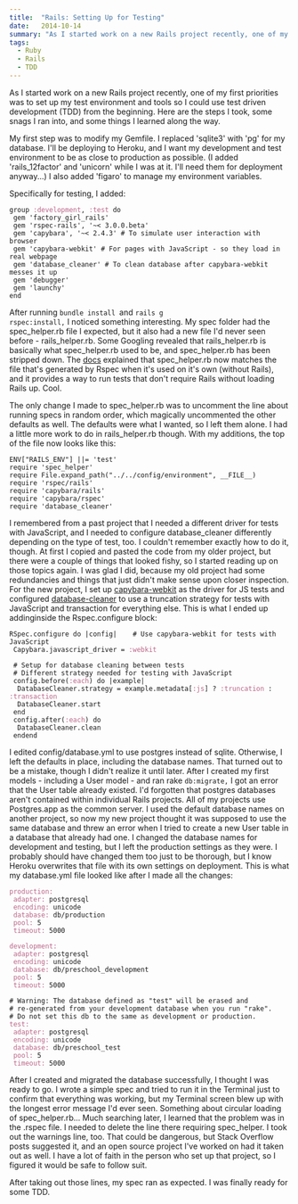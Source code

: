 ```yaml
---
title:  "Rails: Setting Up for Testing"
date:   2014-10-14
summary: "As I started work on a new Rails project recently, one of my first priorities was to set up my test environment and tools so I could use test driven development (TDD) from the beginning. Here are the steps I took, some snags I ran into, and some things I learned along the way..."
tags: 
  - Ruby 
  - Rails 
  - TDD
---
```

As I started work on a new Rails project recently, one of my first priorities was to set up my test environment and tools so I could use test driven development (TDD) from the beginning. Here are the steps I took, some snags I ran into, and some things I learned along the way.

My first step was to modify my Gemfile. I replaced 'sqlite3' with 'pg' for my database. I'll be deploying to Heroku, and I want my development and test environment to be as close to production as possible. (I added 'rails_12factor' and 'unicorn' while I was at it. I'll need them for deployment anyway...) I also added 'figaro' to manage my environment variables.

Specifically for testing, I added:
<pre class="highlight"><code><span class="n">group</span> <span class="ss">:development</span><span class="p">,</span> <span class="ss">:test</span> <span class="k">do</span>
 <span class="n">gem</span> <span class="s1">'factory_girl_rails'</span>
 <span class="n">gem</span> <span class="s1">'rspec-rails'</span><span class="p">,</span> <span class="s1">'~&lt; 3.0.0.beta'</span>
 <span class="n">gem</span> <span class="s1">'capybara'</span><span class="p">,</span> <span class="s1">'~&lt; 2.4.3'</span> <span class="c1"># To simulate user interaction with browser</span>
 <span class="n">gem</span> <span class="s1">'capybara-webkit'</span> <span class="c1"># For pages with JavaScript - so they load in real webpage</span>
 <span class="n">gem</span> <span class="s1">'database_cleaner'</span> <span class="c1"># To clean database after capybara-webkit messes it up</span>
 <span class="n">gem</span> <span class="s1">'debugger'</span>
 <span class="n">gem</span> <span class="s1">'launchy'</span>
<span class="k">end</span>
</code></pre>
After running <code>bundle install </code>and <code>rails g rspec:install,</code> I noticed something interesting. My spec folder had the spec_helper.rb file I expected, but it also had a new file I'd never seen before - rails_helper.rb. Some Googling revealed that rails_helper.rb is basically what spec_helper.rb used to be, and spec_helper.rb has been stripped down. The <a title="Relish App Rspec Documentation" href="https://www.relishapp.com/rspec/rspec-rails/docs/upgrade" target="_blank">docs</a> explained that spec_helper.rb now matches the file that's generated by Rspec when it's used on it's own (without Rails), and it provides a way to run tests that don't require Rails without loading Rails up. Cool.

The only change I made to spec_helper.rb was to uncomment the line about running specs in random order, which magically uncommented the other defaults as well. The defaults were what I wanted, so I left them alone. I had a little more work to do in rails_helper.rb though. With my additions, the top of the file now looks like this:
<pre class="highlight"><code><span class="no">ENV</span><span class="p">[</span><span class="s2">"RAILS_ENV"</span><span class="p">]</span> <span class="o">||=</span> <span class="s1">'test'</span>
<span class="nb">require</span> <span class="s1">'spec_helper'</span>
<span class="nb">require</span> <span class="no">File</span><span class="p">.</span><span class="nf">expand_path</span><span class="p">(</span><span class="s2">"../../config/environment"</span><span class="p">,</span> <span class="kp">__FILE__</span><span class="p">)</span>
<span class="nb">require</span> <span class="s1">'rspec/rails'</span>
<span class="nb">require</span> <span class="s1">'capybara/rails'</span>
<span class="nb">require</span> <span class="s1">'capybara/rspec'</span>
<span class="nb">require</span> <span class="s1">'database_cleaner'</span>
</code></pre>
I remembered from a past project that I needed a different driver for tests with JavaScript, and I needed to configure database_cleaner differently depending on the type of test, too. I couldn't remember exactly how to do it, though. At first I copied and pasted the code from my older project, but there were a couple of things that looked fishy, so I started reading up on those topics again. I was glad I did, because my old project had some redundancies and things that just didn't make sense upon closer inspection. For the new project, I set up <a title="Capybara-Webkit Documentation" href="https://github.com/thoughtbot/capybara-webkit" target="_blank">capybara-webkit</a> as the driver for JS tests and configured <a title="Database Cleaner Documentation" href="https://github.com/DatabaseCleaner/database_cleaner" target="_blank">database-cleaner</a> to use a truncation strategy for tests with JavaScript and transaction for everything else. This is what I ended up addinginside the Rspec.configure block:
<pre class="highlight"><code><span class="no">RSpec</span><span class="p">.</span><span class="nf">configure</span> <span class="k">do</span> <span class="o">|</span><span class="n">config</span><span class="o">|</span>    <span class="c1"># Use capybara-webkit for tests with JavaScript</span>
 <span class="no">Capybara</span><span class="p">.</span><span class="nf">javascript_driver</span> <span class="o">=</span> <span class="ss">:webkit</span>

 <span class="c1"># Setup for database cleaning between tests</span>
 <span class="c1"># Different strategy needed for testing with JavaScript</span>
 <span class="n">config</span><span class="p">.</span><span class="nf">before</span><span class="p">(</span><span class="ss">:each</span><span class="p">)</span> <span class="k">do</span> <span class="o">|</span><span class="n">example</span><span class="o">|</span>
  <span class="no">DatabaseCleaner</span><span class="p">.</span><span class="nf">strategy</span> <span class="o">=</span> <span class="n">example</span><span class="p">.</span><span class="nf">metadata</span><span class="p">[</span><span class="ss">:js</span><span class="p">]</span> <span class="p">?</span> <span class="ss">:truncation</span> <span class="p">:</span> <span class="ss">:transaction</span>
  <span class="no">DatabaseCleaner</span><span class="p">.</span><span class="nf">start</span>
 <span class="k">end</span>
 <span class="n">config</span><span class="p">.</span><span class="nf">after</span><span class="p">(</span><span class="ss">:each</span><span class="p">)</span> <span class="k">do</span>
  <span class="no">DatabaseCleaner</span><span class="p">.</span><span class="nf">clean</span>
 <span class="n">endend</span>
</code></pre>
I edited config/database.yml to use postgres instead of sqlite. Otherwise, I left the defaults in place, including the database names. That turned out to be a mistake, though I didn't realize it until later. After I created my first models - including a User model - and ran rake <code>db:migrate,</code> I got an error that the User table already existed. I'd forgotten that postgres databases aren't contained within individual Rails projects. All of my projects use Postgres.app as the common server. I used the default database names on another project, so now my new project thought it was supposed to use the same database and threw an error when I tried to create a new User table in a database that already had one. I changed the database names for development and testing, but I left the production settings as they were. I probably should have changed them too just to be thorough, but I know Heroku overwrites that file with its own settings on deployment. This is what my database.yml file looked like after I made all the changes:
<pre class="highlight"><code><span class="ss">production:
 adapter: </span><span class="n">postgresql</span>
 <span class="ss">encoding: </span><span class="n">unicode</span>
 <span class="ss">database: </span><span class="n">db</span><span class="o">/</span><span class="n">production</span>
 <span class="ss">pool: </span><span class="mi">5</span>
 <span class="ss">timeout: </span><span class="mi">5000</span>

<span class="ss">development:
 adapter: </span><span class="n">postgresql</span>
 <span class="ss">encoding: </span><span class="n">unicode</span>
 <span class="ss">database: </span><span class="n">db</span><span class="o">/</span><span class="n">preschool_development</span>
 <span class="ss">pool: </span><span class="mi">5</span>
 <span class="ss">timeout: </span><span class="mi">5000</span>

<span class="c1"># Warning: The database defined as "test" will be erased and</span>
<span class="c1"># re-generated from your development database when you run "rake".</span>
<span class="c1"># Do not set this db to the same as development or production.</span>
<span class="ss">test:
 adapter: </span><span class="n">postgresql</span>
 <span class="ss">encoding: </span><span class="n">unicode</span>
 <span class="ss">database: </span><span class="n">db</span><span class="o">/</span><span class="n">preschool_test</span>
 <span class="ss">pool: </span><span class="mi">5</span>
 <span class="ss">timeout: </span><span class="mi">5000</span>
</code></pre>
After I created and migrated the database successfully, I thought I was ready to go. I wrote a simple spec and tried to run it in the Terminal just to confirm that everything was working, but my Terminal screen blew up with the longest error message I'd ever seen. Something about circular loading of spec_helper.rb... Much searching later, I learned that the problem was in the .rspec file. I needed to delete the line there requiring spec_helper. I took out the warnings line, too. That could be dangerous, but Stack Overflow posts suggested it, and an open source project I've worked on had it taken out as well. I have a lot of faith in the person who set up that project, so I figured it would be safe to follow suit.

After taking out those lines, my spec ran as expected. I was finally ready for some TDD.
